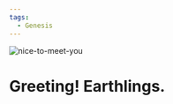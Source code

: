 ```yaml
---
tags:
  - Genesis
---
```


![nice-to-meet-you](https://raw.githubusercontent.com/kid1412621/imgBed/master/IMG_4747.jpeg)

# Greeting! Earthlings.
